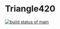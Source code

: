 # Triangle420

[![build status of main](https://travis-ci.com/kshvarma333/Triangle420.svg?branch=main)](https://travis-ci.org/kshvarma333/Triangle420)    
